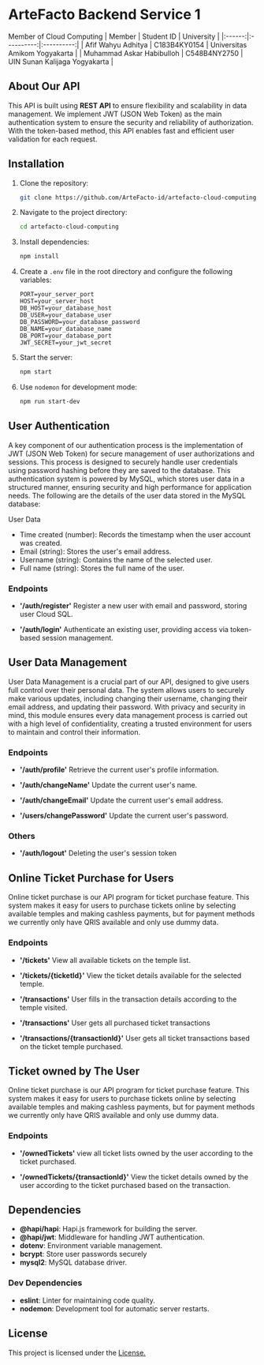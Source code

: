 # ArteFacto Backend Service 1

Member of Cloud Computing
| Member | Student ID | University |
|:------:|:----------:|:----------:|
| Afif Wahyu Adhitya | C183B4KY0154 | Universitas Amikom Yogyakarta |
| Muhammad Askar Habibulloh | C548B4NY2750 | UIN Sunan Kalijaga Yogyakarta |

## About Our API

This API is built using **REST API** to ensure flexibility and scalability in data management. We implement JWT (JSON Web Token) as the main authentication system to ensure the security and reliability of authorization. With the token-based method, this API enables fast and efficient user validation for each request.

## Installation

1. Clone the repository:

   ```bash
   git clone https://github.com/ArteFacto-id/artefacto-cloud-computing.git
   ```

2. Navigate to the project directory:

   ```bash
   cd artefacto-cloud-computing
   ```

3. Install dependencies:

   ```bash
   npm install
   ```

4. Create a `.env` file in the root directory and configure the following variables:

   ```env
   PORT=your_server_port
   HOST=your_server_host
   DB_HOST=your_database_host
   DB_USER=your_database_user
   DB_PASSWORD=your_database_password
   DB_NAME=your_database_name
   DB_PORT=your_database_port
   JWT_SECRET=your_jwt_secret
   ```

5. Start the server:

   ```bash
   npm start
   ```

6. Use `nodemon` for development mode:

   ```bash
   npm run start-dev
   ```

## User Authentication

A key component of our authentication process is the implementation of JWT (JSON Web Token) for secure management of user authorizations and sessions. This process is designed to securely handle user credentials using password hashing before they are saved to the database. This authentication system is powered by MySQL, which stores user data in a structured manner, ensuring security and high performance for application needs. The following are the details of the user data stored in the MySQL database:

User Data

- Time created (number): Records the timestamp when the user account was created.
- Email (string): Stores the user's email address.
- Username (string): Contains the name of the selected user.
- Full name (string): Stores the full name of the user.

### Endpoints

- **'/auth/register'**
  Register a new user with email and password, storing user Cloud SQL.

- **'/auth/login'**
  Authenticate an existing user, providing access via token-based session management.

## User Data Management

User Data Management is a crucial part of our API, designed to give users full control over their personal data. The system allows users to securely make various updates, including changing their username, changing their email address, and updating their password. With privacy and security in mind, this module ensures every data management process is carried out with a high level of confidentiality, creating a trusted environment for users to maintain and control their information.

### Endpoints

- **'/auth/profile'**
  Retrieve the current user's profile information.

- **'/auth/changeName'**
  Update the current user's name.

- **'/auth/changeEmail'**
  Update the current user's email address.

- **'/users/changePassword'**
  Update the current user's password.

### Others

- **'/auth/logout'**
  Deleting the user's session token

## Online Ticket Purchase for Users

Online ticket purchase is our API program for ticket purchase feature. This system makes it easy for users to purchase tickets online by selecting available temples and making cashless payments, but for payment methods we currently only have QRIS available and only use dummy data. 

### Endpoints

- **'/tickets'**
  View all available tickets on the temple list.
  
- **'/tickets/{ticketId}'**
  View the ticket details available for the selected temple.

- **'/transactions'**
  User fills in the transaction details according to the temple visited.

- **'/transactions'**
  User gets all purchased ticket transactions

- **'/transactions/{transactionId}'**
  User gets all ticket transactions based on the ticket temple purchased.

## Ticket owned by The User

Online ticket purchase is our API program for ticket purchase feature. This system makes it easy for users to purchase tickets online by selecting available temples and making cashless payments, but for payment methods we currently only have QRIS available and only use dummy data. 

### Endpoints

- **'/ownedTickets'**
  view all ticket lists owned by the user according to the ticket purchased.
  
- **'/ownedTickets/{transactionId}'**
  View the ticket details owned by the user according to the ticket purchased based on the transaction.

## Dependencies

- **@hapi/hapi**: Hapi.js framework for building the server.
- **@hapi/jwt**: Middleware for handling JWT authentication.
- **dotenv**: Environment variable management.
- **bcrypt**: Store user passwords securely
- **mysql2**: MySQL database driver.

### Dev Dependencies

- **eslint**: Linter for maintaining code quality.
- **nodemon**: Development tool for automatic server restarts.

## License

This project is licensed under the [License.](LICENSE)
